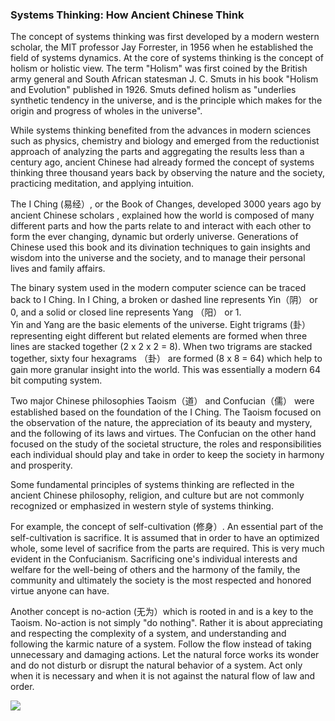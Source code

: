 ### Systems Thinking: How Ancient Chinese Think
The concept of systems thinking was first developed by a modern western scholar, the MIT professor Jay Forrester, in 1956 when he established the field of systems dynamics. 
At the core of systems thinking is the concept of holism or holistic view. 
The term "Holism" was first coined by the British army general and South African statesman J. C. Smuts  in his book "Holism and Evolution" published in 1926. 
Smuts defined holism as "underlies synthetic tendency in the universe, and is the principle which makes for the origin and progress of wholes in the universe".

While systems thinking benefited from the advances in modern sciences such as physics, chemistry and biology and emerged 
from the reductionist approach of analyzing the parts and aggregating the results less than a century ago, ancient Chinese 
had already formed the concept of systems thinking three thousand years back by observing the nature and the society, practicing meditation, and applying intuition.


The I Ching (易经）, or the Book of Changes, developed 3000 years ago by ancient Chinese scholars , 
explained how the world is composed of many different parts and how the parts relate to and interact with each other to form the ever changing, 
dynamic but orderly universe. Generations of Chinese used this book and its divination techniques to gain insights and 
wisdom into the universe and the society, and to manage their personal lives and family affairs.

The binary system used in the modern computer science can be traced back to I Ching. In I Ching, 
a broken or dashed line represents Yin（阴） or 0, and a solid or closed line represents Yang （阳） or 1.  
Yin and Yang are the basic elements of the universe. Eight trigrams (卦） representing eight different but related elements 
are formed when three lines are stacked together (2 x 2 x 2 = 8). When two trigrams are stacked together, sixty four hexagrams （卦）
are formed (8 x 8 = 64) which help to gain more granular insight into the world. This was essentially a modern 64 bit computing system.

Two major Chinese philosophies Taoism（道） and Confucian（儒） were established based on the foundation of the I Ching. 
The Taoism focused on the observation of the nature, the appreciation of its beauty and mystery, and the following of its laws and virtues. 
The Confucian on the other hand focused on the study of  the societal structure, the roles and 
responsibilities each individual should play and take in order to keep the society in harmony and prosperity.

Some fundamental principles of systems thinking are reflected in the ancient Chinese philosophy, religion, 
and culture but are not commonly recognized or emphasized  in western style of systems thinking.

For example, the concept of self-cultivation (修身）. An essential part of the self-cultivation is sacrifice. 
It is assumed that in order to have an optimized whole, some level of sacrifice from the parts are required. 
This is very much evident in the Confucianism. Sacrificing one's individual interests and 
welfare for the well-being of others and the harmony of the family, the community and ultimately 
the society is the most respected and honored virtue anyone can have.

Another concept is no-action (无为）which is rooted in and is a key to the Taoism. No-action is not simply "do nothing". 
Rather it is about appreciating and respecting the complexity of a system, and understanding and following the karmic nature of a system. 
Follow the flow instead of taking unnecessary and damaging actions. Let the natural force works its wonder 
and do not disturb or disrupt the natural behavior of a system. Act only when it is necessary and when it is not against the natural flow of law and order.

![](16.png)
